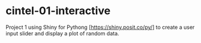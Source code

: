 # cintel-01-interactive

Project 1 using Shiny for Pythong [https://shiny.posit.co/py/] to create a user input slider and display a plot of random data.
